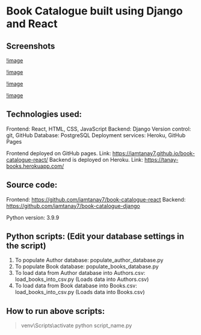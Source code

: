 # Book Catalogue built using Django and React

## Screenshots

[!image](all_books.png)

[!image](all_authors.png)

[!image](new_book.png)

[!image](new_author.png)


## Technologies used:
Frontend: React, HTML, CSS, JavaScript
Backend: Django
Version control: git, GitHub
Database: PostgreSQL
Deployment services: Heroku, GitHub Pages

Frontend deployed on GitHub pages. Link: https://iamtanay7.github.io/book-catalogue-react/
Backend is deployed on Heroku. Link: https://tanay-books.herokuapp.com/

## Source code:
Frontend: https://github.com/iamtanay7/book-catalogue-react
Backend: https://github.com/iamtanay7/book-catalogue-django

Python version: 3.9.9

## Python scripts: (Edit your database settings in the script)
1. To populate Author database: populate_author_database.py
2. To populate Book database: populate_books_database.py
3. To load data from Author database into Authors.csv: load_books_into_csv.py (Loads data into Authors.csv)
3. To load data from Book database into Books.csv: load_books_into_csv.py (Loads data into Books.csv)

## How to run above scripts:
> venv\Scripts\activate
> python script_name.py




